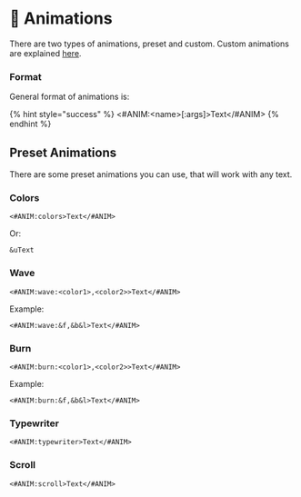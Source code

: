 # 🦿 Animations

There are two types of animations, preset and custom. Custom animations are explained [here](../general/configuration/animation.md).

### Format

General format of animations is:

{% hint style="success" %}
<#ANIM:\<name>\[:args]>Text\</#ANIM>
{% endhint %}

## Preset Animations

There are some preset animations you can use, that will work with any text.

### Colors

`<#ANIM:colors>Text</#ANIM>`

Or:

`&uText`

### Wave

`<#ANIM:wave:<color1>,<color2>>Text</#ANIM>`

Example:

`<#ANIM:wave:&f,&b&l>Text</#ANIM>`

### Burn

`<#ANIM:burn:<color1>,<color2>>Text</#ANIM>`

Example:

`<#ANIM:burn:&f,&b&l>Text</#ANIM>`

### Typewriter

`<#ANIM:typewriter>Text</#ANIM>`

### Scroll

`<#ANIM:scroll>Text</#ANIM>`

